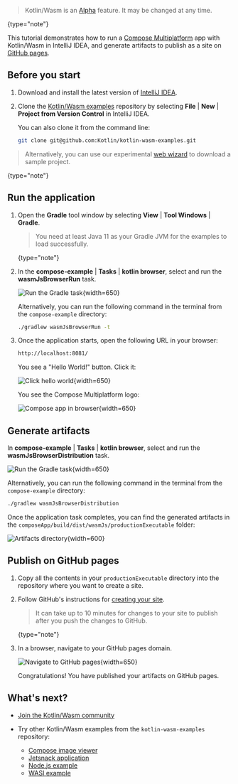 [//]: # (title: Get started with Kotlin/Wasm in IntelliJ IDEA)

> Kotlin/Wasm is an [Alpha](components-stability.md) feature. It may be changed at any time.
>
{type="note"}

This tutorial demonstrates how to run a [Compose Multiplatform](https://www.jetbrains.com/lp/compose-multiplatform/) 
app with Kotlin/Wasm in IntelliJ IDEA, and generate artifacts to publish as a site on [GitHub pages](https://pages.github.com/).

## Before you start

1. Download and install the latest version of [IntelliJ IDEA](https://www.jetbrains.com/idea/).
2. Clone the [Kotlin/Wasm examples](https://github.com/Kotlin/kotlin-wasm-examples/tree/main) repository 
  by selecting **File** | **New** | **Project from Version Control** in IntelliJ IDEA.

   You can also clone it from the command line:

   ```bash
   git clone git@github.com:Kotlin/kotlin-wasm-examples.git
   ```
   
> Alternatively, you can use our experimental [web wizard](https://kmp.jetbrains.com/) to download a sample project.
>
{type="note"}

## Run the application

1. Open the **Gradle** tool window by selecting **View** | **Tool Windows** | **Gradle**.

   > You need at least Java 11 as your Gradle JVM for the examples to load successfully.
   >
   {type="note"}

2. In the **compose-example** | **Tasks** | **kotlin browser**, select and run the **wasmJsBrowserRun** task.

   ![Run the Gradle task](wasm-gradle-task-window.png){width=650}

    Alternatively, you can run the following command in the terminal from the `compose-example` directory:

   ```bash
   ./gradlew wasmJsBrowserRun -t
   ```

3. Once the application starts, open the following URL in your browser:

   ```bash
   http://localhost:8081/
   ```

   You see a "Hello World!" button. Click it:

   ![Click hello world](wasm-composeapp-browser-hello.png){width=650}

   You see the Compose Multiplatform logo:

   ![Compose app in browser](wasm-composeapp-browser.png){width=650}

## Generate artifacts

In **compose-example** | **Tasks** | **kotlin browser**, select and run the **wasmJsBrowserDistribution** task.

![Run the Gradle task](wasm-gradle-task-window-compose.png){width=650}

Alternatively, you can run the following command in the terminal from the `compose-example` directory:

```bash
./gradlew wasmJsBrowserDistribution
```
Once the application task completes, you can find the generated artifacts in the `composeApp/build/dist/wasmJs/productionExecutable`
folder:

![Artifacts directory](wasm-composeapp-directory.png){width=600}

## Publish on GitHub pages

1. Copy all the contents in your `productionExecutable` directory into the repository where you want to create a site.
2. Follow GitHub's instructions for [creating your site](https://docs.github.com/en/pages/getting-started-with-github-pages/creating-a-github-pages-site#creating-your-site).

   > It can take up to 10 minutes for changes to your site to publish after you push the changes to GitHub.
   >
   {type="note"}

3. In a browser, navigate to your GitHub pages domain.

   ![Navigate to GitHub pages](wasm-composeapp-github-hello.png){width=650}

   Congratulations! You have published your artifacts on GitHub pages.

## What's next?

* [Join the Kotlin/Wasm community](https://slack-chats.kotlinlang.org/c/webassembly)

* Try other Kotlin/Wasm examples from the `kotlin-wasm-examples` repository:
   * [Compose image viewer](https://github.com/Kotlin/kotlin-wasm-examples/tree/main/compose-imageviewer)
   * [Jetsnack application](https://github.com/Kotlin/kotlin-wasm-examples/tree/main/compose-jetsnack)
   * [Node.js example](https://github.com/Kotlin/kotlin-wasm-examples/tree/main/nodejs-example)
   * [WASI example](https://github.com/Kotlin/kotlin-wasm-examples/tree/main/wasi-example)